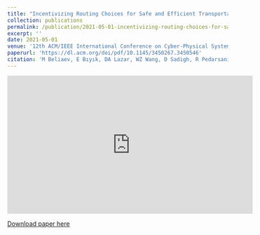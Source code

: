 ```yaml
---
title: "Incentivizing Routing Choices for Safe and Efficient Transportation in the Face of the COVID-19 Pandemic"
collection: publications
permalink: /publication/2021-05-01-incentivizing-routing-choices-for-safe-and-efficient-transportation-in-the-face-of-the-covid-19-pandemic
excerpt: ''
date: 2021-05-01
venue: '12th ACM/IEEE International Conference on Cyber-Physical Systems (ICCPS), Nashville, Tennessee, USA, May 2021'
paperurl: 'https://dl.acm.org/doi/pdf/10.1145/3450267.3450546'
citation: 'M Beliaev, E Bıyık, DA Lazar, WZ Wang, D Sadigh, R Pedarsani. (2009). &quot;Incentivizing Routing Choices for Safe and Efficient Transportation in the Face of the COVID-19 Pandemic.&quot; <i>12th ACM/IEEE International Conference on Cyber-Physical Systems (ICCPS), Nashville, Tennessee, USA, May 2021</i>. doi: 10.1145/3450267.3450546.'
---
```


<iframe width="560" height="315" src="https://www.youtube.com/embed/XeffxOXrIIM" title="YouTube video player" frameborder="0" allow="accelerometer; autoplay; clipboard-write; encrypted-media; gyroscope; picture-in-picture" allowfullscreen></iframe>

[Download paper here](https://dl.acm.org/doi/pdf/10.1145/3450267.3450546)
